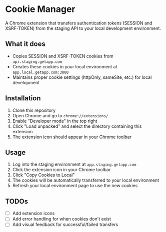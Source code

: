 # Cookie Manager

A Chrome extension that transfers authentication tokens (SESSION and XSRF-TOKEN) from the staging API to your local development environment.

## What it does

- Copies SESSION and XSRF-TOKEN cookies from `api.staging.getapp.com`
- Creates these cookies in your local environment at `app.local.getapp.com:3000`
- Maintains proper cookie settings (httpOnly, sameSite, etc.) for local development

## Installation

1. Clone this repository
2. Open Chrome and go to `chrome://extensions/`
3. Enable "Developer mode" in the top right
4. Click "Load unpacked" and select the directory containing this extension
5. The extension icon should appear in your Chrome toolbar

## Usage

1. Log into the staging environment at `app.staging.getapp.com`
2. Click the extension icon in your Chrome toolbar
3. Click "Copy Cookies to Local"
4. The cookies will be automatically transferred to your local environment
5. Refresh your local environment page to use the new cookies

## TODOs

- [ ] Add extension icons
- [ ] Add error handling for when cookies don't exist
- [ ] Add visual feedback for successful/failed transfers
